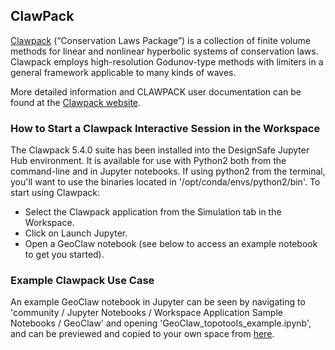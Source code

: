 ## ClawPack
<a name="clawpack-user-guide"></a><!-- old heading name/id -->

<a href="http://www.clawpack.org/" target="_blank">Clawpack</a> (“Conservation Laws Package”) is a collection of finite volume methods for linear and nonlinear hyperbolic systems of conservation laws. Clawpack employs high-resolution Godunov-type methods with limiters in a general framework applicable to many kinds of waves.

More detailed information and CLAWPACK user documentation can be found at the <a href="http://www.clawpack.org/" target="_blank">Clawpack website</a>.

### How to Start a Clawpack Interactive Session in the Workspace

The Clawpack 5.4.0 suite has been installed into the DesignSafe Jupyter Hub environment. It is available for use with Python2 both from the command-line and in Jupyter notebooks. If using python2 from the terminal, you'll want to use the binaries located in '/opt/conda/envs/python2/bin'. To start using Clawpack:

<ul>
	<li>Select the Clawpack application from the Simulation tab in the Workspace.</li>
	<li>Click on Launch Jupyter. </li>
	<li>Open a GeoClaw notebook (see below to access an example notebook to get you started).</li>
</ul>

### Example Clawpack Use Case

An example GeoClaw notebook in Jupyter can be seen by navigating to 'community / Jupyter Notebooks / Workspace Application Sample Notebooks / GeoClaw' and opening 'GeoClaw_topotools_example.ipynb', and can be previewed and copied to your own space from <a href="https://www.designsafe-ci.org/data/browser/public/designsafe.storage.community//Jupyter%20Notebooks/Workspace%20Application%20Sample%20Notebooks/GeoClaw" target="_blank">here</a>.<br>


